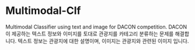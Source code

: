 # Multimodal-Clf
Multimodal Classifier using text and image for DACON competition.
DACON이 제공하는 텍스트 정보와 이미지를 토대로 관광지를 카테고리 분류하는 문제를 해결합니다. 
텍스트 정보는 관광지에 대한 설명이며, 이미지는 관광지와 관련된 이미지 입니다.
